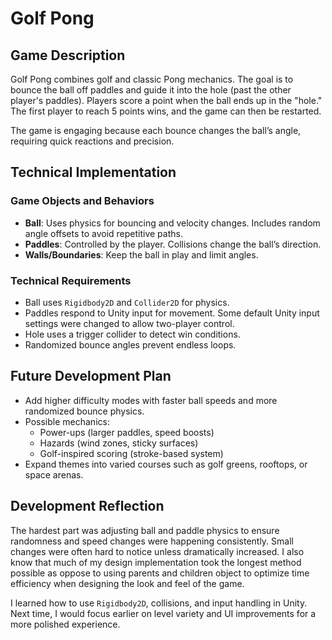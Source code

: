 # Golf Pong  

## Game Description  
Golf Pong combines golf and classic Pong mechanics. The goal is to bounce the ball off paddles and guide it into the hole (past the other player's paddles). Players score a point when the ball ends up in the "hole." The first player to reach 5 points wins, and the game can then be restarted.  

The game is engaging because each bounce changes the ball’s angle, requiring quick reactions and precision.  

## Technical Implementation  

### Game Objects and Behaviors  
- **Ball**: Uses physics for bouncing and velocity changes. Includes random angle offsets to avoid repetitive paths.  
- **Paddles**: Controlled by the player. Collisions change the ball’s direction.  
- **Walls/Boundaries**: Keep the ball in play and limit angles.  

### Technical Requirements  
- Ball uses `Rigidbody2D` and `Collider2D` for physics.  
- Paddles respond to Unity input for movement. Some default Unity input settings were changed to allow two-player control.  
- Hole uses a trigger collider to detect win conditions.  
- Randomized bounce angles prevent endless loops.  

## Future Development Plan  
- Add higher difficulty modes with faster ball speeds and more randomized bounce physics.  
- Possible mechanics:  
  - Power-ups (larger paddles, speed boosts)  
  - Hazards (wind zones, sticky surfaces)  
  - Golf-inspired scoring (stroke-based system)  
- Expand themes into varied courses such as golf greens, rooftops, or space arenas.  

## Development Reflection  
The hardest part was adjusting ball and paddle physics to ensure randomness and speed changes were happening consistently. Small changes were often hard to notice unless dramatically increased. I also know that much of my design implementation took the longest method possible as oppose to using parents and children object to optimize time efficiency when designing the look and feel of the game.

I learned how to use `Rigidbody2D`, collisions, and input handling in Unity. Next time, I would focus earlier on level variety and UI improvements for a more polished experience.  
